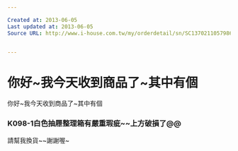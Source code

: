 ```yaml
---

Created at: 2013-06-05
Last updated at: 2013-06-05
Source URL: http://www.i-house.com.tw/my/orderdetail/sn/SC1370211057986


---
```


# 你好~我今天收到商品了~其中有個


你好~我今天收到商品了~其中有個

### K098-1白色抽屜整理箱有嚴重瑕疵~~上方破損了@@

請幫我換貨~~謝謝喔~

### 

###

